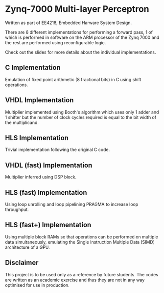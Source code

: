 # Zynq-7000 Multi-layer Perceptron

Written as part of EE4218, Embedded Harware System Design.

There are 6 different implementations for performing a forward pass, 1 of which is performed in software on the ARM processor of the Zynq 7000 and the rest are performed using reconfigurable logic.

Check out the slides for more details about the individual implementations.

## C Implementation

Emulation of fixed point arithmetic (8 fractional bits) in C using shift operations. 

## VHDL Implementation

Multiplier implemented using Booth's algorithm which uses only 1 adder and 1 shifter but the number of clock cycles required is equal to the bit width of the multiplicand.

## HLS Implementation

Trivial implementation following the original C code.

## VHDL (fast) Implementation

Multiplier inferred using DSP block.

## HLS (fast) Implementation

Using loop unrolling and loop pipelining PRAGMA to increase loop throughput.

## HLS (fast+) Implementation

Using multiple block RAMs so that operations can be performed on multiple data simultaneously, emulating the Single Instruction Multiple Data (SIMD) architecture of a GPU.

## Disclaimer

This project is to be used only as a reference by future students. The codes are written as an academic exercise and thus they are not in any way optimised for use in production.
